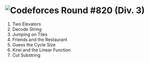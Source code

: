 # ![Codeforces Round #820 (Div. 3)](https://codeforces.com/contest/1729)

1. Two Elevators
2. Decode String
3. Jumping on Tiles
4. Friends and the Restaurant
5. Guess the Cycle Size
6. Kirei and the Linear Function
7. Cut Substring
